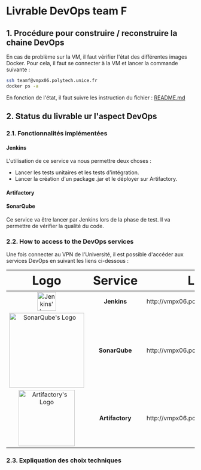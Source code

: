 # Livrable DevOps team F

## 1. Procédure pour construire / reconstruire la chaine DevOps

En cas de problème sur la VM, il faut vérifier l'état des différentes images Docker. 
Pour cela, il faut se connecter à la VM et lancer la commande suivante :

```bash
ssh teamf@vmpx06.polytech.unice.fr
docker ps -a
```

En fonction de l'état, il faut suivre les instruction du fichier : [README.md](./../config-docker-vm/README.md)

## 2. Status du livrable ur l'aspect DevOps
    
### 2.1. Fonctionnalités implémentées

#### Jenkins

L'utilisation de ce service va nous permettre deux choses : 
- Lancer les tests unitaires et les tests d'intégration. 
- Lancer la création d'un package .jar et le déployer sur Artifactory.


#### Artifactory

#### SonarQube

Ce service va être lancer par Jenkins lors de la phase de test. Il va permettre de vérifier la qualité du code.


### 2.2. How to access to the DevOps services

Une fois connecter au VPN de l'Université, il est possible d'accéder aux services DevOps en suivant les liens ci-dessous :

[//]: # (table of links)
<table>
<thead>
    <tr style="font-size: 2em">
        <th><strong>Logo</strong></th>
        <th><strong>Service</strong></th>
        <th><strong>Link</strong></th>
        <th><strong>Username</strong></th>
        <th><strong>Password</strong></th>
    </tr>
</thead>
<tbody style="text-align: center">
    <tr>
        <td><img src="https://www.jenkins.io/images/logos/jenkins/jenkins.svg" width="50" alt="Jenkins' Logo"></td>
        <td><strong>Jenkins</strong></td>
        <td><a>http://vmpx06.polytech.unice.fr:8000</a></td>
        <td>DevOps</td>
        <td>DevOps</td>
    </tr>
    <tr>
        <td><img src="https://wiki.eclipse.org/images/8/88/Sonarqube.png" width="200" alt="SonarQube's Logo"></td>
        <td><strong>SonarQube</strong></td>
        <td><a>http://vmpx06.polytech.unice.fr:8001</a></td>
        <td>admin</td>
        <td>DevOps</td>
    </tr>
    <tr>
        <td><img src="https://access.redhat.com/hydra/cwe/rest/v1.0/public/products/66406/logo" width="150" alt="Artifactory's Logo"></td>
        <td><strong>Artifactory</strong></td>
        <td><a>http://vmpx06.polytech.unice.fr:8002</a></td>
        <td>admin</td>
        <td>DevOpsvmpx06</td>
    </tr>
</tbody>
</table>

### 2.3. Expliquation des choix techniques